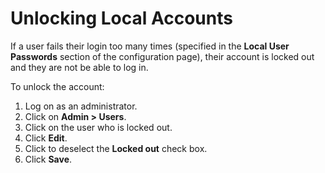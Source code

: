 [title]: # (Unlocking Local Accounts)
[tags]: # (Users)
[priority]: # (40)

# Unlocking Local Accounts

If a user fails their login too many times (specified in the **Local User Passwords** section of the configuration page), their account is locked out and they are not be able to log in.

To unlock the account:

1. Log on as an administrator.
2. Click on **Admin > Users**.
3. Click on the user who is locked out.
4. Click **Edit**.
5. Click to deselect the **Locked out** check box.
6. Click **Save**.
